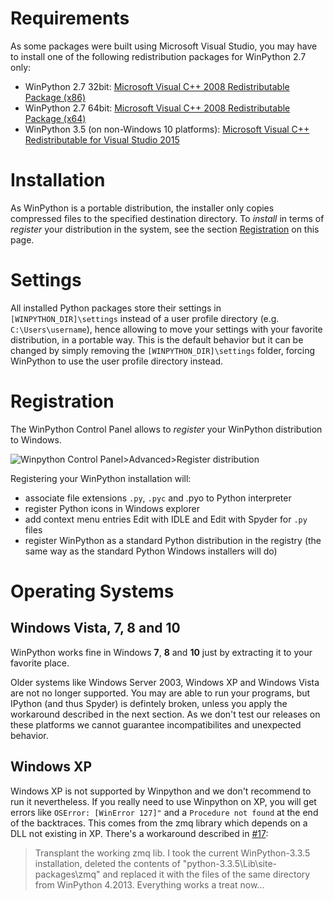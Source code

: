 # Requirements

As some packages were built using Microsoft Visual Studio, you may have to install one of the following redistribution packages for WinPython 2.7 only:

- WinPython 2.7 32bit: [Microsoft Visual C++ 2008 Redistributable Package (x86)](http://www.microsoft.com/en-us/download/details.aspx?id=29)
- WinPython 2.7 64bit: [Microsoft Visual C++ 2008 Redistributable Package (x64)](http://www.microsoft.com/en-us/download/details.aspx?id=15336)
- WinPython 3.5 (on non-Windows 10 platforms): [Microsoft Visual C++ Redistributable for Visual Studio 2015](https://www.microsoft.com/en-us/download/details.aspx?id=49984)

# Installation

As WinPython is a portable distribution, the installer only copies compressed files to the specified destination directory. To *install* in terms of *register* your distribution in the system, see the section [Registration](#Registration) on this page.

# Settings

All installed Python packages store their settings in `[WINPYTHON_DIR]\settings` instead of a user profile directory (e.g. `C:\Users\username`), hence allowing to move your settings with your favorite distribution, in a portable way. This is the default behavior but it can be changed by simply removing the `[WINPYTHON_DIR]\settings` folder, forcing WinPython to use the user profile directory instead. 

# Registration

The WinPython Control Panel allows to *register* your WinPython distribution to Windows.

![Winpython Control Panel>Advanced>Register distribution](https://winpython.github.io/images/wpcp_register_2741.png)

Registering your WinPython installation will:

- associate file extensions `.py`, `.pyc` and .pyo to Python interpreter
- register Python icons in Windows explorer
- add context menu entries Edit with IDLE and Edit with Spyder for `.py` files
- register WinPython as a standard Python distribution in the registry (the same way as the standard Python Windows installers will do)


# Operating Systems

## Windows Vista, 7, 8 and 10

WinPython works fine in Windows **7**, **8** and **10** just by extracting it to your favorite place.

Older systems like Windows Server 2003, Windows XP and Windows Vista are not no longer supported. You may are able to run your programs, but IPython (and thus Spyder) is defintely broken, unless you apply the workaround described in the next section. As we don't test our releases on these platforms we cannot guarantee incompatibilites and unexpected behavior.

## Windows XP

Windows XP is not supported by Winpython and we don't recommend to run it nevertheless. If you really need to use Winpython on XP, you will get errors like `OSError: [WinError 127]"` and a `Procedure not found` at the end of the backtraces. This comes from the zmq library which depends on a DLL not existing in XP. There's a workaround described in [#17](https://github.com/winpython/winpython/issues/17):

> Transplant the working zmq lib. I took the current WinPython-3.3.5 installation, deleted the contents of "python-3.3.5\Lib\site-packages\zmq" and replaced it with the files of the same directory from WinPython 4.2013. Everything works a treat now...
